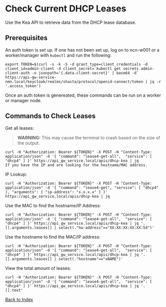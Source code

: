 # Check Current DHCP Leases

Use the Kea API to retrieve data from the DHCP lease database.

## Prerequisites

An auth token is set up. If one has not been set up, log on to ncn-w001 or a worker/manager with `kubectl` and run the following:

```
export TOKEN=$(curl -s -k -S -d grant_type=client_credentials -d client_id=admin-client -d client_secret=`kubectl get secrets admin-client-auth -o jsonpath='{.data.client-secret}' | base64 -d` https://api-gw-service-nmn.local/keycloak/realms/shasta/protocol/openid-connect/token | jq -r '.access_token')
```

Once an auth token is genereated, these commands can be run on a worker or manager node.

## Commands to Check Leases

Get all leases:

> **WARNING:** This may cause the terminal to crash based on the size of the output.

```
curl -H "Authorization: Bearer ${TOKEN}" -X POST -H "Content-Type: application/json" -d '{ "command": "lease4-get-all",  "service": [ "dhcp4" ] }' https://api_gw_service.local/apis/dhcp-kea | jq
If you have the IP and are looking for the hostname/MAC address.
```

IP Lookup:

```
curl -H "Authorization: Bearer ${TOKEN}" -X POST -H "Content-Type: application/json" -d '{ "command": "lease4-get", "service": [ "dhcp4" ], "arguments": { "ip-address": "x.x.x.x" } }' https://api_gw_service.local/apis/dhcp-kea | jq
```

Use the MAC to find the hostname/IP Address:

```
curl -H "Authorization: Bearer ${TOKEN}" -X POST -H "Content-Type: application/json" -d '{ "command": "lease4-get-all",  "service": [ "dhcp4" ] }' https://api_gw_service.local/apis/dhcp-kea | jq '.[].arguments.leases[] | select(."hw-address"=="XX:XX:XX:XX:XX:5d")'
```

Use the hostname to find the MAC/IP address:

```
curl -H "Authorization: Bearer ${TOKEN}" -X POST -H "Content-Type: application/json" -d '{ "command": "lease4-get-all",  "service": [ "dhcp4" ] }' https://api_gw_service.local/apis/dhcp-kea | jq '.[].arguments.leases[] | select(."hostname"=="xNAME")'
```

View the total amount of leases:

```
curl -H "Authorization: Bearer ${TOKEN}" -X POST -H "Content-Type: application/json" -d '{ "command": "lease4-get-all",  "service": [ "dhcp4" ] }' https://api_gw_service.local/apis/dhcp-kea | jq '.[].text'
```

[Back to Index](../index.md)